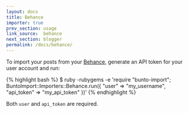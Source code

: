 ```yaml
---
layout: docs
title: Behance
importer: true
prev_section: usage
link_source:  behance
next_section: blogger
permalink: /docs/behance/
---
```


To import your posts from your [Behance](http://behance.com), generate an API token for your user account and run:

{% highlight bash %}
$ ruby -rubygems -e 'require "bunto-import";
    BuntoImport::Importers::Behance.run({
      "user"      => "my_username",
      "api_token" => "my_api_token"
    })'
{% endhighlight %}

Both `user` and `api_token` are required.

